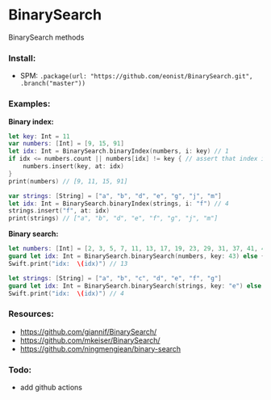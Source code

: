 # BinarySearch
BinarySearch methods

### Install:
- SPM: `.package(url: "https://github.com/eonist/BinarySearch.git", .branch("master"))`

### Examples:
**Binary index:**
```swift
let key: Int = 11
var numbers: [Int] = [9, 15, 91]
let idx: Int = BinarySearch.binaryIndex(numbers, i: key) // 1
if idx <= numbers.count || numbers[idx] != key { // assert that index is real, and avoid dups
	numbers.insert(key, at: idx)
}
print(numbers) // [9, 11, 15, 91]
```

```swift
var strings: [String] = ["a", "b", "d", "e", "g", "j", "m"]
let idx: Int = BinarySearch.binaryIndex(strings, i: "f") // 4
strings.insert("f", at: idx)
print(strings) // ["a", "b", "d", "e", "f", "g", "j", "m"]
```
**Binary search:**
```swift
let numbers: [Int] = [2, 3, 5, 7, 11, 13, 17, 19, 23, 29, 31, 37, 41, 43, 47, 53, 59, 61, 67]
guard let idx: Int = BinarySearch.binarySearch(numbers, key: 43) else { Swift.print("no result"); return }// output: 13 which is the index of where the key is
Swift.print("idx:  \(idx)") // 13
```

```swift
let strings: [String] = ["a", "b", "c", "d", "e", "f", "g"]
guard let idx: Int = BinarySearch.binarySearch(strings, key: "e") else { Swift.print("no result"); return }
Swift.print("idx:  \(idx)") // 4
```

### Resources:
- https://github.com/giannif/BinarySearch/
- https://github.com/mkeiser/BinarySearch/
- https://github.com/ningmengjean/binary-search

### Todo:
- add github actions
